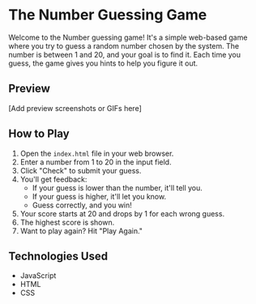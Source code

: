 #  The Number Guessing Game

Welcome to the Number guessing game! It's a simple web-based game where you try to guess a random number chosen by the system. The number is between 1 and 20, and your goal is to find it. Each time you guess, the game gives you hints to help you figure it out.

## Preview
[Add preview screenshots or GIFs here]

## How to Play

1. Open the `index.html` file in your web browser.
2. Enter a number from 1 to 20 in the input field.
3. Click "Check" to submit your guess.
4. You'll get feedback:
   - If your guess is lower than the number, it'll tell you.
   - If your guess is higher, it'll let you know.
   - Guess correctly, and you win!
5. Your score starts at 20 and drops by 1 for each wrong guess.
6. The highest score is shown.
7. Want to play again? Hit "Play Again."

## Technologies Used

- JavaScript
- HTML
- CSS
